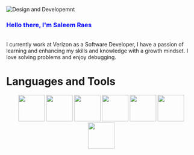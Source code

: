 ![Design and Developemnt](https://user-images.githubusercontent.com/76002896/165784161-492d6911-5ae4-4132-9724-1ed5e0e31ffc.jpg)
 
<h3 style="color:blue;"><strong>Hello</strong> there, I'm Saleem Raes</h3> <br>
I currently work at Verizon as a Software Developer, I have a passion of learning and enhancing my skills and knowledge with a growth mindset. I love solving problems and enjoy debugging.

# Languages and Tools  
<p align="center">
<img src="https://user-images.githubusercontent.com/76002896/170563331-c90a518f-28bc-4315-b5e7-4f51b814484a.png" height="70">   
<img src="https://user-images.githubusercontent.com/76002896/170564845-b15dc714-6af6-40a4-8501-e74d31f08419.png" height="70">
<img src="https://user-images.githubusercontent.com/76002896/170566558-5f0d78de-9c88-4594-9c20-3ccd923b3c86.png" height="70">
<img src="https://user-images.githubusercontent.com/76002896/170577346-7c1a4e80-2f7d-4d75-a908-fa0ed40efb4e.png" height="70">
<img src="https://user-images.githubusercontent.com/76002896/170717154-8bb52b0a-fbc1-4ced-8043-af2262510e48.png" height="70">
<img src="https://user-images.githubusercontent.com/76002896/170717364-1759c973-58ba-455f-942c-2ee7128e8d4c.jpg" height="70">
<img src="https://user-images.githubusercontent.com/76002896/170717726-966dc934-f4e0-4430-aeff-9419cdd1f1b2.png" height="70">
</p>


